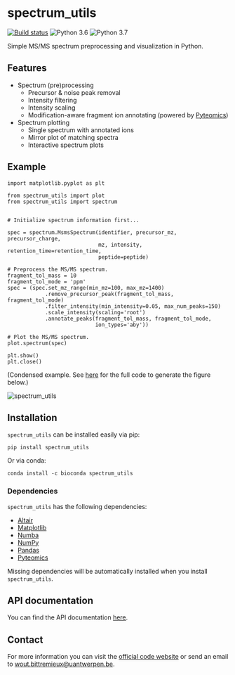 # spectrum_utils

[![Build status](https://travis-ci.org/bittremieux/spectrum_utils.svg?master)](https://travis-ci.org/bittremieux/spectrum_utils)
![Python 3.6](https://img.shields.io/badge/python-3.6-brightgreen.svg)
![Python 3.7](https://img.shields.io/badge/python-3.7-brightgreen.svg)

Simple MS/MS spectrum preprocessing and visualization in Python.

## Features

- Spectrum (pre)processing
	- Precursor & noise peak removal
	- Intensity filtering
	- Intensity scaling
	- Modification-aware fragment ion annotating (powered by [Pyteomics](https://pyteomics.readthedocs.io/))
- Spectrum plotting
	- Single spectrum with annotated ions
	- Mirror plot of matching spectra
	- Interactive spectrum plots

## Example

```
import matplotlib.pyplot as plt

from spectrum_utils import plot
from spectrum_utils import spectrum


# Initialize spectrum information first...

spec = spectrum.MsmsSpectrum(identifier, precursor_mz, precursor_charge,
                             mz, intensity, retention_time=retention_time,
                             peptide=peptide)

# Preprocess the MS/MS spectrum.
fragment_tol_mass = 10
fragment_tol_mode = 'ppm'
spec = (spec.set_mz_range(min_mz=100, max_mz=1400)
            .remove_precursor_peak(fragment_tol_mass, fragment_tol_mode)
            .filter_intensity(min_intensity=0.05, max_num_peaks=150)
            .scale_intensity(scaling='root')
            .annotate_peaks(fragment_tol_mass, fragment_tol_mode,
                            ion_types='aby'))

# Plot the MS/MS spectrum.
plot.spectrum(spec)

plt.show()
plt.close()
```
(Condensed example. See [here](https://github.com/bittremieux/spectrum_utils/blob/master/notebooks/quickstart.ipynb) for the full code to generate the figure below.)

![spectrum_utils](spectrum_utils.png)

## Installation

`spectrum_utils` can be installed easily via pip:

```pip install spectrum_utils```

Or via conda:

```conda install -c bioconda spectrum_utils```

### Dependencies

`spectrum_utils` has the following dependencies:

- [Altair](https://altair-viz.github.io/)
- [Matplotlib](https://matplotlib.org/)
- [Numba](http://numba.pydata.org/)
- [NumPy](https://www.numpy.org/)
- [Pandas](https://pandas.pydata.org/)
- [Pyteomics](https://pyteomics.readthedocs.io/)

Missing dependencies will be automatically installed when you install `spectrum_utils`.

## API documentation

You can find the API documentation [here](https://spectrum-utils.readthedocs.io/).

## Contact

For more information you can visit the [official code website](https://github.com/bittremieux/spectrum_utils/) or send an email to <wout.bittremieux@uantwerpen.be>.
